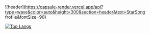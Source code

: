 ![header](https://capsule-render.vercel.app/api?type=wave&color=auto&height=300&section=header&text=StarSong frofile&fontSize=90)

[![Top Langs](https://github-readme-stats.vercel.app/api/top-langs/?username=kami1152&layout=compact)](https://github.com/anuraghazra/github-readme-stats)
